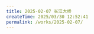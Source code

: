 ```yaml
---
title: 2025-02-07 长江大桥
createTime: 2025/03/30 12:52:41
permalink: /works/2025-02-07/
---
```




<ImageCard
    image="https://oss.ajohn.top/blog/works/2025-02-07/DSC_1215.webp"
    title="武汉长江大桥：跨越天堑的钢铁脊梁"
    description="照片中的长江大桥位于武汉市汉阳江滩公园附近。武汉长江大桥如一条巨龙横卧长江之上，雄伟的桥身由坚实的桥墩支撑，斜拉索有序排列，尽显现代建筑的力量美感。远处高楼林立，映衬着大桥的壮丽身姿。它不仅是武汉重要的交通枢纽，更是这座城市的标志性建筑，承载着历史的厚重，见证着武汉的发展与繁荣 。"
    href="/"
    author="AJohn"
    date="2025/01/21"
    />
<ImageCard
    image="https://oss.ajohn.top/blog/works/2025-02-07/DSC_1322.webp"
    title="穿梭光影：轨道列车的都市行程"
    description="照片中的列车属于武汉市轨道交通5号线。在城市的半封闭轨道廊道中，一列现代感十足的列车正缓缓驶入。车身以白色为主色调，红色线条点缀其间，显得时尚又醒目。轨道两侧是规整的设施，远处高楼林立，列车仿佛是连接城市各处的纽带，承载着人们的日常出行，也见证着城市的蓬勃发展与不息活力。"
    href="/"
    author="AJohn"
    date="2025/01/21"
    />


